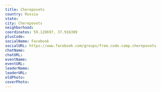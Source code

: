 ```yaml
---
title: Cherepovets
country: Russia
state: 
city: Cherepovets
neighborhood: 
coordinates: 59.128697, 37.916389
plusCode:
socialName: Facebook
socialURL: https://www.facebook.com/groups/free.code.camp.cherepovets
chatName:
chatURL:
eventName:
eventURL:
leaderName:
leaderURL:
oldPhoto: 
coverPhoto:
---
```

